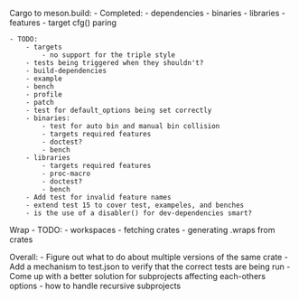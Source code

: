 Cargo to meson.build:
    - Completed:
        - dependencies
        - binaries
        - libraries
        - features
        - target cfg() paring

    - TODO:
        - targets
            - no support for the triple style
        - tests being triggered when they shouldn't?
        - build-dependencies
        - example
        - bench
        - profile
        - patch
        - test for default_options being set correctly
        - binaries:
            - test for auto bin and manual bin collision
            - targets required features
            - doctest?
            - bench
        - libraries
            - targets required features
            - proc-macro
            - doctest?
            - bench
        - Add test for invalid feature names
        - extend test 15 to cover test, exampeles, and benches
        - is the use of a disabler() for dev-dependencies smart?

Wrap
    - TODO:
        - workspaces
        - fetching crates
        - generating .wraps from crates

Overall:
    - Figure out what to do about multiple versions of the same crate
    - Add a mechanism to test.json to verify that the correct tests are being run
    - Come up with a better solution for subprojects affecting each-others options
    - how to handle recursive subprojects
